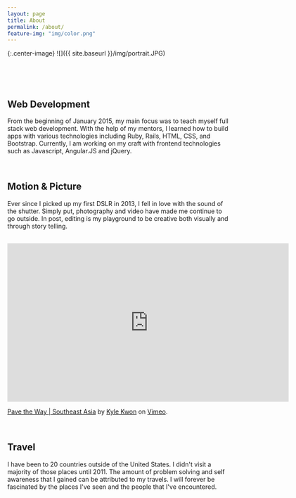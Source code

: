 ```yaml
---
layout: page
title: About
permalink: /about/
feature-img: "img/color.png"
---
```


{:.center-image}
![]({{ site.baseurl }}/img/portrait.JPG)

<br>
<br>
<br>

<h2 class="heading">Web Development</h2>

<p>From the beginning of January 2015, my main focus was to teach myself full stack web development. With the help of my mentors, I learned how to build apps with various technologies including Ruby, Rails, HTML, CSS, and Bootstrap. Currently, I am working on my craft with frontend technologies such as Javascript, Angular.JS and jQuery.</p>

<br>

<h2 class="heading">Motion & Picture</h2>

<p>Ever since I picked up my first DSLR in 2013, I fell in love with the sound of the shutter. Simply put, photography and video have made me continue to go outside. In post, editing is my playground to be creative both visually and through story telling.</p>

<br>

<iframe src="https://player.vimeo.com/video/159839560" width="640" height="360" frameborder="0" webkitallowfullscreen mozallowfullscreen allowfullscreen></iframe>
<p><a href="https://vimeo.com/159839560">Pave the Way | Southeast Asia</a> by <a href="https://vimeo.com/kylekwon">Kyle Kwon</a> on <a href="https://vimeo.com">Vimeo</a>.</p>

<br>

<h2 class="heading">Travel</h2>

<p>I have been to 20 countries outside of the United States. I didn't visit a majority of those places until 2011. The amount of problem solving and self awareness that I gained can be attributed to my travels. I will forever be fascinated by the places I've seen and the people that I've encountered.</p>